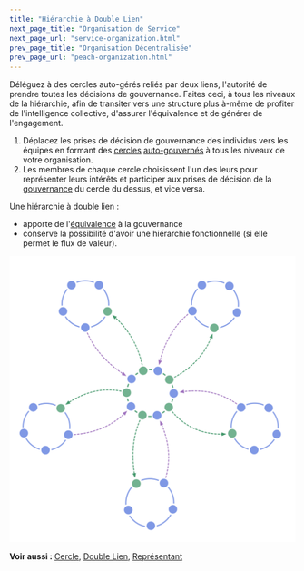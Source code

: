 ```yaml
---
title: "Hiérarchie à Double Lien"
next_page_title: "Organisation de Service"
next_page_url: "service-organization.html"
prev_page_title: "Organisation Décentralisée"
prev_page_url: "peach-organization.html"
---
```



<div class="card summary"><div class="card-body">Déléguez à des cercles auto-gérés reliés par deux liens, l'autorité de prendre toutes les décisions de gouvernance. Faites ceci, à tous les niveaux de la hiérarchie, afin de transiter vers une structure plus à-même de profiter de l'intelligence collective, d'assurer l'équivalence et de générer de l'engagement.
</div></div>

1. Déplacez les prises de décision de gouvernance des individus vers les équipes en formant des <a href="glossary.html#entry-circle" class="glossary-tooltip" data-toggle="tooltip" title="Cercle: Une équipe autogouvernée et semi-autonome de personnes équivalentes qui collaborent pour s&#x27;occuper d&#x27;un domaine.">cercles</a> [auto-gouvernés](glossary-circle) à tous les niveaux de votre organisation.
2. Les membres de chaque cercle choisissent l'un des leurs pour représenter leurs intérêts et participer aux prises de décision de la <a href="glossary.html#entry-governance" class="glossary-tooltip" data-toggle="tooltip" title="Gouvernance: Le processus visant à fixer des objectifs et à prendre et faire évoluer des décisions qui guident les gens vers l&#x27;atteinte de ces objectifs.">gouvernance</a> du cercle du dessus, et vice versa.

Une hiérarchie à double lien :

- apporte de l'<a href="glossary.html#entry-equivalence" class="glossary-tooltip" data-toggle="tooltip" title="Equivalence (principe): **Impliquez les personnes dans la prise et l&#x27;évolution des décisions qui les affectent,** afin d&#x27;augmenter leur sens de l&#x27;engagement et de la redevabilité, et d&#x27;utiliser l&#x27;intelligence distribuée pour atteindre et faire évoluer vos objectifs.">équivalence</a> à la gouvernance
- conserve la possibilité d'avoir une hiérarchie fonctionnelle (si elle permet le flux de valeur).

![Une hiérarchie à double lien: une hiérarchie pas comme les autres](img/structural-patterns/double-linked-hierarchy.png)

**Voir aussi :** [Cercle](circle.html), [Double Lien](double-linking.html), [Représentant](representative.html)
